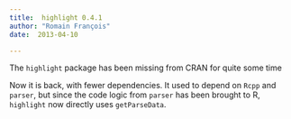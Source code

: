 ```yaml
---
title:  highlight 0.4.1
author: "Romain François"
date:  2013-04-10

---
```


<div class="entry-content">
						<p>The <code>highlight</code> package has been missing from CRAN for quite some time</p>
<p>Now it is back, with fewer dependencies. It used to depend on <code>Rcpp</code> and <code>parser</code>, but since the code logic from <code>parser</code> has been brought to R, <code>highlight</code> now directly uses <code>getParseData</code>. </p>
											</div>

